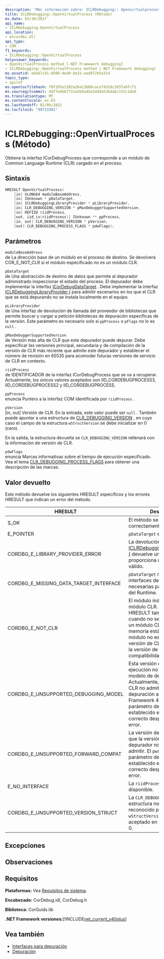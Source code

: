 ```yaml
---
description: 'Más información sobre: ICLRDebugging:: Openvirtualprocess ((método)'
title: ICLRDebugging::OpenVirtualProcess (Método)
ms.date: 03/30/2017
api_name:
- ICLRDebugging.OpenVirtualProcess
api_location:
- mscordbi.dll
api_type:
- COM
f1_keywords:
- ICLRDebugging::OpenVirtualProcess
helpviewer_keywords:
- OpenVirtualProcess method [.NET Framework debugging]
- ICLRDebugging::OpenVirtualProcess method [.NET Framework debugging]
ms.assetid: e8ab7c41-d508-4ed9-8a31-ead072b5a314
topic_type:
- apiref
ms.openlocfilehash: f9f195e1202a26a13b09cace74328c3937a9fcf1
ms.sourcegitcommit: ddf7edb67715a5b9a45e3dd44536dabc153c1de0
ms.translationtype: MT
ms.contentlocale: es-ES
ms.lasthandoff: 02/06/2021
ms.locfileid: "99723301"
---
```

# <a name="iclrdebuggingopenvirtualprocess-method"></a>ICLRDebugging::OpenVirtualProcess (Método)

Obtiene la interfaz ICorDebugProcess que corresponde a un módulo de Common Language Runtime (CLR) cargado en el proceso.  
  
## <a name="syntax"></a>Sintaxis  
  
```cpp  
HRESULT OpenVirtualProcess(  
    [in] ULONG64 moduleBaseAddress,  
    [in] IUnknown * pDataTarget,  
    [in] ICLRDebuggingLibraryProvider * pLibraryProvider,  
    [in] CLR_DEBUGGING_VERSION * pMaxDebuggerSupportedVersion,  
    [in] REFIID riidProcess,  
    [out, iid_is(riidProcess)] IUnknown ** ppProcess,  
    [in, out] CLR_DEBUGGING_VERSION * pVersion,  
    [out] CLR_DEBUGGING_PROCESS_FLAGS * pdwFlags);  
```  
  
## <a name="parameters"></a>Parámetros  

 `moduleBaseAddress`  
 de La dirección base de un módulo en el proceso de destino. Se devolverá COR_E_NOT_CLR si el módulo especificado no es un módulo CLR.  
  
 `pDataTarget`  
 de Una abstracción de destino de datos que permite al depurador administrado inspeccionar el estado del proceso. El depurador debe implementar la interfaz [ICorDebugDataTarget](icordebugdatatarget-interface.md) . Debe implementar la interfaz [ICLRDebuggingLibraryProvider (](iclrdebugginglibraryprovider-interface.md) para admitir escenarios en los que el CLR que se está depurando no se instala localmente en el equipo.  
  
 `pLibraryProvider`  
 de Una interfaz de devolución de llamada del proveedor de bibliotecas que permite buscar y cargar a petición bibliotecas de depuración específicas de la versión. Este parámetro es necesario solo si `ppProcess` o `pFlags` no lo es `null` .  
  
 `pMaxDebuggerSupportedVersion`  
 de Versión más alta de CLR que este depurador puede depurar. Debe especificar las versiones principal, secundaria y de compilación de la versión de CLR más reciente que admite este depurador y establecer el número de revisión en 65535 para acomodar futuras versiones de servicio de CLR en contexto.  
  
 `riidProcess`  
 de IDENTIFICADOR de la interfaz ICorDebugProcess que se va a recuperar. Actualmente, los únicos valores aceptados son IID_CORDEBUGPROCESS3, IID_CORDEBUGPROCESS2 y IID_CORDEBUGPROCESS.  
  
 `ppProcess`  
 enuncia Puntero a la interfaz COM identificada por `riidProcess` .  
  
 `pVersion`  
 [in, out] Versión de CLR. En la entrada, este valor puede ser `null` . También puede apuntar a una estructura de [CLR_DEBUGGING_VERSION](clr-debugging-version-structure.md) , en cuyo caso el campo de la estructura `wStructVersion` se debe inicializar en 0 (cero).  
  
 En la salida, la estructura devuelta se `CLR_DEBUGGING_VERSION` rellenará con la información de versión de CLR.  
  
 `pdwFlags`  
 enuncia Marcas informativas sobre el tiempo de ejecución especificado. Vea el tema [CLR_DEBUGGING_PROCESS_FLAGS](clr-debugging-process-flags-enumeration.md) para obtener una descripción de las marcas.  
  
## <a name="return-value"></a>Valor devuelto  

 Este método devuelve los siguientes HRESULT específicos y los errores HRESULT que indican un error del método.  
  
|HRESULT|Descripción|  
|-------------|-----------------|  
|S_OK|El método se completó correctamente.|  
|E_POINTER|`pDataTarget` es `null`.|  
|CORDBG_E_LIBRARY_PROVIDER_ERROR|La devolución de llamada [ICLRDebuggingLibraryProvider (](iclrdebugginglibraryprovider-interface.md) devuelve un error o no proporciona un identificador válido.|  
|CORDBG_E_MISSING_DATA_TARGET_INTERFACE|`pDataTarget` no implementa las interfaces de destino de datos necesarias para esta versión del Runtime.|  
|CORDBG_E_NOT_CLR|El módulo indicado no es un módulo CLR. Este valor HRESULT también se devuelve cuando no se puede detectar un módulo CLR porque la memoria está dañada, el módulo no está disponible o la versión de CLR es posterior a la versión de la corrección de compatibilidad.|  
|CORDBG_E_UNSUPPORTED_DEBUGGING_MODEL|Esta versión en tiempo de ejecución no admite este modelo de depuración. Actualmente, las versiones de CLR no admiten el modelo de depuración antes de la .NET Framework 4. El `pwszVersion` parámetro de salida sigue establecido en el valor correcto después de este error.|  
|CORDBG_E_UNSUPPORTED_FORWARD_COMPAT|La versión de CLR es mayor que la versión que este depurador notifica para admitir. El `pwszVersion` parámetro de salida sigue establecido en el valor correcto después de este error.|  
|E_NO_INTERFACE|La `riidProcess` interfaz no está disponible.|  
|CORDBG_E_UNSUPPORTED_VERSION_STRUCT|La `CLR_DEBUGGING_VERSION` estructura no tiene un valor reconocido para `wStructVersion` . El único valor aceptado en este momento es 0.|  
  
## <a name="exceptions"></a>Excepciones  
  
## <a name="remarks"></a>Observaciones  
  
## <a name="requirements"></a>Requisitos  

 **Plataformas:** Vea [Requisitos de sistema](../../get-started/system-requirements.md).  
  
 **Encabezado:** CorDebug.idl, CorDebug.h  
  
 **Biblioteca:** CorGuids.lib  
  
 **.NET Framework versiones:**[!INCLUDE[net_current_v40plus](../../../../includes/net-current-v40plus-md.md)]  
  
## <a name="see-also"></a>Vea también

- [Interfaces para depuración](debugging-interfaces.md)
- [Depuración](index.md)

